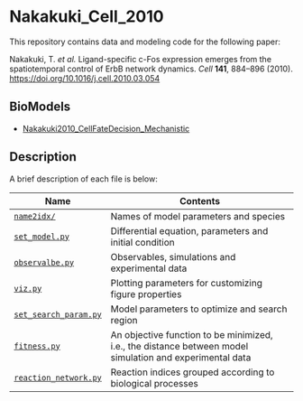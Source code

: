 # Nakakuki_Cell_2010
This repository contains data and modeling code for the following paper:

Nakakuki, T. *et al.* Ligand-specific c-Fos expression emerges from the spatiotemporal control of ErbB network dynamics. *Cell* **141**, 884–896 (2010). https://doi.org/10.1016/j.cell.2010.03.054

## BioModels
- [Nakakuki2010_CellFateDecision_Mechanistic](https://www.ebi.ac.uk/biomodels/BIOMD0000000250)

## Description
A brief description of each file is below:

|Name|Contents|
|---|---|
|[`name2idx/`](./name2idx/)|Names of model parameters and species|
|[`set_model.py`](./set_model.py)|Differential equation, parameters and initial condition|
|[`observalbe.py`](./observable.py)|Observables, simulations and experimental data|
|[`viz.py`](./viz.py)|Plotting parameters for customizing figure properties|
|[`set_search_param.py`](./set_search_param.py)|Model parameters to optimize and search region|
|[`fitness.py`](./fitness.py)|An objective function to be minimized, i.e., the distance between model simulation and experimental data|
|[`reaction_network.py`](./reaction_network.py)|Reaction indices grouped according to biological processes|